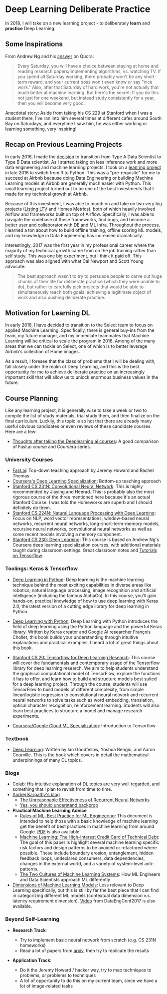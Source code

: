# Deep Learning Deliberate Practice

In 2018, I will take on a new learning project - to deliberately **learn** and **practice** Deep Learning.

## Some Inspirations

From Andrew Ng and his [answer](https://www.quora.com/How-should-you-start-a-career-in-Machine-Learning) on Quora:

> Every Saturday, you will have a choice between staying at home and reading research papers/implementing algorithms, vs. watching TV. If you spend all Saturday working, there probably won't be any short-term reward, and your current boss won't even know or say "nice work." Also, after that Saturday of hard work, you're not actually that much better at machine learning. But here's the secret: If you do this not just for one weekend, but instead study consistently for a year, then you will become very good.

Anecdotal story: Aside from taking his CS 229 at Stanford when I was a student there, I've ran into him several times at different cafes around South Bay on Saturdays, and everytime I saw him, he was either working or learning something, very inspiring!

## Recap on Previous Learning Projects

In early 2016, I made the [decision](https://medium.com/@rchang/advice-for-new-and-junior-data-scientists-2ab02396cf5b) to transition from Type A Data Scientist to Type B Data scientist. As I started taking on less inference work and more data engineering and machine learning projects. I took on a [leanring project](https://github.com/robert8138/python-deliberate-practice) in late 2016 to switch from R to Python. This was a "pre-requisite" for me to succeed at Airbnb because doing Data Engineering or building Machine Learning models at Airbnb are generally much easier with Python. This small learning project turned out to be one of the best investments that I made for my technical growth at Airbnb.

Because of this investment, I was able to march on and take on two very big projects ([Listing LTV](https://medium.com/airbnb-engineering/using-machine-learning-to-predict-value-of-homes-on-airbnb-9272d3d4739d) and Homes Metrics), both of which heavily involved Airflow and frameworks built on top of Airflow. Specifically, I was able to navigate the codebase of these frameworks, find bugs, and become a better user and collaborator with DE and ML Infra. Throughout the process, I learned a ton about how to build offline training, offline scoring ML models, and my knowledge in Data Engineering has increased dramatically. 

Interestingly, 2017 was the first year in my professional career where the majority of my technical growth came from on the job training rather than self study. This was one big experiment, but I think it paid off. This approach was also aligned with what Cal Newport and Scott Young advocate:

> The best approach wasn’t to try to persuade people to carve out huge chunks of their life for deliberate practice (which they were unable to do), but rather to carefully pick projects that would be able to simultaneously reach both goals: achieving a legitimate object of work and also pushing deliberate practice.

## Motivation for Learning DL

In early 2018, I have decided to transition to the Select team to focus on applied Machine Learning. Specifically, there is general buy-ins from the team, my future manager, and my immediate teammates that Machine Learning will be critical to scale the program in 2018. Among of the many areas that we can tackle on Select, one of which is to better leverage Airbnb's collection of Home images. 

As a result, I foresee that the class of problems that I will be dealing with, fall closely under the realm of Deep Learning, and this is the best opportunity for me to achieve deliberate practice on an increasingly important skill that will allow us to unlock enormous business values in the future.

## Course Planning

Like any learning project, it is generally wise to take a week or two to compile the list of study materials, trial study them, and then finalize on the final curriculum. Luckily, this topic is so hot that there are already many useful obvious candidates or even reviews of these candidate courses. Here are a few:

* [Thoughts after taking the Deeplearning.ai courses](https://towardsdatascience.com/thoughts-after-taking-the-deeplearning-ai-courses-8568f132153): A good comparison of Fast.ai course and Coursera series.

### University Courses

* [Fast.ai](http://wiki.fast.ai/index.php/Main_Page): Top-down teaching approach by Jeremy Howard and Rachel Thomas
* [Coursera's Deep Learning Specialization](https://www.coursera.org/specializations/deep-learning): Bottom-up teaching approach
* [Stanford CS 231N: Convolutional Neural Network](http://cs231n.stanford.edu/syllabus.html): This is highly recommended by Jiaying and Heerad. This is probably also the most rigorous course of the three mentioned here because it's an actual Stanford Course. I was told the Homeworks are superb and I should definitely do them.
* [Stanford CS 224N: Natural Language Processing with Deep Learning](http://web.stanford.edu/class/cs224n/): Focus on NLP, word vector representations, window-based neural networks, recurrent neural networks, long-short-term-memory models, recursive neural networks, convolutional neural networks as well as some recent models involving a memory component.
* [Stanford CS 230: Deep Learning](http://cs230.stanford.edu/syllabus.html): This course is based on Andrew Ng's Coursera deep learning specialization courses, with additional materials taught during classroom settings. Great classroom notes and [Tutorials on Tensorflow](https://cs230-stanford.github.io/).

### Toolings: Keras & Tensorflow

* [Deep Learning in Python](https://www.datacamp.com/courses/deep-learning-in-python?tap_a=5644-dce66f&tap_s=93618-a68c98): Deep learning is the machine learning technique behind the most exciting capabilities in diverse areas like robotics, natural language processing, image recognition and artificial intelligence (including the famous AlphaGo). In this course, you'll gain hands-on, practical knowledge of how to use deep learning with Keras 2.0, the latest version of a cutting edge library for deep learning in Python.

* [Deep Learning with Python](https://www.manning.com/books/deep-learning-with-python): Deep Learning with Python introduces the field of deep learning using the Python language and the powerful Keras library. Written by Keras creator and Google AI researcher François Chollet, this book builds your understanding through intuitive explanations and practical examples. I heard a lot of great things about this book.

* [Stanford CS 20: Tensorflow for Deep Learning Research](http://web.stanford.edu/class/cs20si/): This course will cover the fundamentals and contemporary usage of the Tensorflow library for deep learning research. We aim to help students understand the graphical computational model of TensorFlow, explore the functions it has to offer, and learn how to build and structure models best suited for a deep learning project. Through the course, students will use TensorFlow to build models of different complexity, from simple linear/logistic regression to convolutional neural network and recurrent neural networks to solve tasks such as word embedding, translation, optical character recognition, reinforcement learning. Students will also learn best practices to structure a model and manage research experiments.

* [Coursera/Google Cloud ML Specialization](https://www.coursera.org/learn/intro-tensorflow): Introduction to Tensorflow

### Textbook

* [Deep Learning](http://www.deeplearningbook.org/): Written by Ian Goodfellow, Yoshua Bengio, and Aaron Courville. This is the book which covers in detail the mathematical underpinnings of many DL topics.

### Blogs

* [Colab](http://colah.github.io/): His intuitive explanation of DL topics are very well regarded, and something that I plan to revisit from time to time.
* [Andrej Karpathy's blog](http://karpathy.github.io/)
	* [The Unreasonable Effectiveness of Recurrent Neural Networks](http://karpathy.github.io/2015/05/21/rnn-effectiveness/)
	* [Yes, you should understand backprop](https://medium.com/@karpathy/yes-you-should-understand-backprop-e2f06eab496b)
* **Practical Machine Learning Advice**
	* [Rules of ML: Best Practice for ML Engineering](https://developers.google.com/machine-learning/rules-of-ml/): This document is intended to help those with a basic knowledge of machine learning get the benefit of best practices in machine learning from around Google. [PDF]((http://martin.zinkevich.org/rules_of_ml/rules_of_ml.pdf)) is also available.
	* [Machine Learning: The High-Interest Credit Card of Technical Debt](https://static.googleusercontent.com/media/research.google.com/en//pubs/archive/43146.pdf): The goal of this paper is highlight several machine learning specific risk factors and design patterns to be avoided or refactored where possible. These include boundary erosion, entanglement, hidden feedback loops, undeclared consumers, data dependencies, changes in the external world, and a variety of system-level anti-patterns.
	* [The Two Cultures of Machine Learning Systems](https://medium.com/opendoor-labs/the-two-cultures-of-machine-learning-systems-c648db0bb4d8): How ML Engineers and Data Scientists approach ML differently
* [Dimensions of Machine Learning Models](https://www.slideshare.net/SharathRao6/lessons-from-integrating-machine-learning-models-into-data-products): Less relevant to Deep Learning specifically, but this is still by far the best piece that I can find in categorizing different ML models (contextual data dimension v.s. latency requirement dimension). [Video](https://www.youtube.com/watch?v=wG5EyHYrJGE&t=891s) from DataEngConf2017 is also available.


### Beyond Self-Learning

* **Research Track**: 
	- Try to implement basic neural network from scratch (e.g. CS 231N homeworks)
	- Read a lot of papers from [arxiv](https://arxiv.org/), then try to replicate the results

* **Application Track**:
	- Do it the Jeremy Howard / hacker way, try to map techniques to problems, or problems to techniques
	- A lot of opportunity to do this on my current team, since we have a lot of image-related tasks